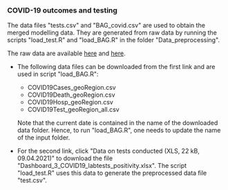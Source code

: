 ### COVID-19 outcomes and testing

The data files "tests.csv" and "BAG_covid.csv" are used to obtain the merged modelling data.
They are generated from raw data by running the scripts "load_test.R" and "load_BAG.R" in the folder "Data_preprocessing".

The raw data are available [here](https://www.covid19.admin.ch/en/overview) and [here](https://www.bag.admin.ch/bag/en/home/krankheiten/ausbrueche-epidemien-pandemien/aktuelle-ausbrueche-epidemien/novel-cov/situation-schweiz-und-international.html#-640157857).

- The following data files can be downloaded from the first link and are used in script "load_BAG.R":
    - COVID19Cases_geoRegion.csv
    - COVID19Death_geoRegion.csv
    - COVID19Hosp_geoRegion.csv
    - COVID19Test_geoRegion_all.csv

    Note that the current date is contained in the name of the downloaded data folder. Hence, to run "load_BAG.R", one needs to update the name of the input folder.


- For the second link, click "Data on tests conducted (XLS, 22 kB, 09.04.2021)" to download the file "Dashboard_3_COVID19_labtests_positivity.xlsx". The script "load_test.R" uses this data to generate the preprocessed data file "test.csv".
